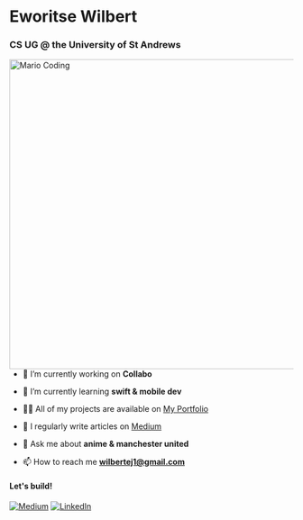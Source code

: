 <h1 align="left">Eworitse Wilbert</h1>
<h3 align="left">CS UG @ the University of St Andrews</h3>

<!-- <p align="left"> <a href="https://github.com/ryo-ma/github-profile-trophy"><img src="https://github-profile-trophy.vercel.app/?username=ewilbert7" alt="ewilbert7" /></a> </p> -->
<img align="right" width="550" alt="Mario Coding" src="https://user-images.githubusercontent.com/74038190/225813708-98b745f2-7d22-48cf-9150-083f1b00d6c9.gif" alt="Mario Coding" />

- 🔭 I’m currently working on **Collabo**

- 🌱 I’m currently learning **swift & mobile dev**

- 👨‍💻 All of my projects are available on [My Portfolio](https://site-eworitses-projects.vercel.app/)

- 📝 I regularly write articles on [Medium](https://medium.com/@wilbertej1)

- 💬 Ask me about **anime & manchester united**

- 📫 How to reach me **wilbertej1@gmail.com**


#### Let's build!
[<img alt="Medium" src="https://img.shields.io/badge/Medium-%23000000.svg?&style=for-the-badge&logo=Medium&logoColor=white" />](https://medium.com/@wilbertej1)
[<img alt="LinkedIn" src="https://img.shields.io/badge/LinkedIn-%230E76A8.svg?&style=for-the-badge&logo=LinkedIn&logoColor=white" />](https://linkedin.com/in/eworitsewarami-wilbert)



